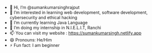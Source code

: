 - 👋 Hi, I’m @sumankumarsinghrajput
- 👀 I’m interested in learning web development, software development, cybersecurity and ethical hacking
- 🌱 I’m currently learning Java Language
- 💞️ I’m doing my internship in N.I.E.L.I.T, Ranchi
- 📫 You can visit my website : https://sumankumarsingh.netlify.app
- 😄 Pronouns: He/Him
- ⚡ Fun fact: I am beginner

<!---
sumankumarsinghrajput/sumankumarsinghrajput is a ✨ special ✨ repository because its `README.md` (this file) appears on your GitHub profile.
You can click the Preview link to take a look at your changes.
--->
